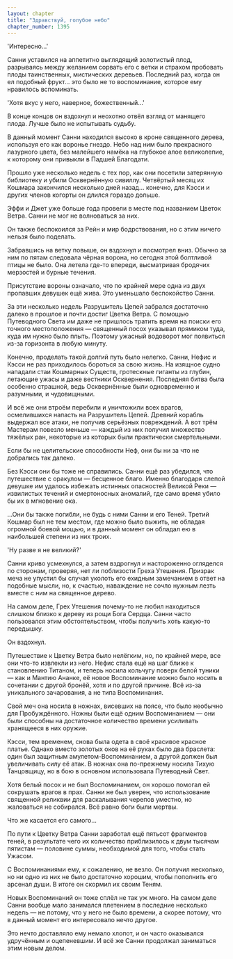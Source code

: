 ```yaml
---
layout: chapter
title: "Здравствуй, голубое небо"
chapter_number: 1395
---
```




'Интересно...'

Санни уставился на аппетитно выглядящий золотистый плод, разрываясь между желанием сорвать его с ветки и страхом пробовать плоды таинственных, мистических деревьев. Последний раз, когда он ел подобный фрукт... это было не то воспоминание, которое ему нравилось вспоминать.

'Хотя вкус у него, наверное, божественный...'

В конце концов он вздохнул и неохотно отвёл взгляд от манящего плода. Лучше было не испытывать судьбу.

В данный момент Санни находился высоко в кроне священного дерева, используя его как воронье гнездо. Небо над ним было прекрасного лазурного цвета, без малейшего намёка на глубокое алое великолепие, к которому они привыкли в Падшей Благодати.

Прошло уже несколько недель с тех пор, как они посетили затерянную библиотеку и убили Осквернённую сивиллу. Четвёртый месяц их Кошмара закончился несколько дней назад... конечно, для Кэсси и других членов когорты он длился гораздо дольше.

Эффи и Джет уже больше года провели в месте под названием Цветок Ветра. Санни не мог не волноваться за них.

Он также беспокоился за Рейн и мир бодрствования, но с этим ничего нельзя было поделать.

Забравшись на ветку повыше, он вздохнул и посмотрел вниз. Обычно за ним по пятам следовала чёрная ворона, но сегодня этой болтливой птицы не было. Она летела где-то впереди, высматривая бродячих мерзостей и бурные течения.

Присутствие вороны означало, что по крайней мере одна из двух пропавших девушек ещё жива. Это уменьшало беспокойство Санни.

За эти несколько недель Разрушитель Цепей забрался достаточно далеко в прошлое и почти достиг Цветка Ветра. С помощью Путеводного Света им даже не пришлось тратить время на поиски его точного местоположения — священный посох указывал прямиком туда, куда им нужно было плыть. Поэтому ужасный водоворот мог появиться из-за горизонта в любую минуту.

Конечно, проделать такой долгий путь было нелегко. Санни, Нефис и Кэсси не раз приходилось бороться за свою жизнь. На изящное судно нападали стаи Кошмарных Существ, гротескные гиганты из глубин, летающие ужасы и даже вестники Осквернения. Последняя битва была особенно страшной, ведь Осквернённые были одновременно и разумными, и чудовищными.

И всё же они втроём перебили и уничтожили всех врагов, осмелившихся напасть на Разрушитель Цепей. Древний корабль выдержал все атаки, не получив серьёзных повреждений. А вот трём Мастерам повезло меньше — каждый из них получил множество тяжёлых ран, некоторые из которых были практически смертельными.

Если бы не целительские способности Неф, они бы ни за что не добрались так далеко.

Без Кэсси они бы тоже не справились. Санни ещё раз убедился, что путешествие с оракулом — бесценное благо. Именно благодаря слепой девушке им удалось избежать истинных опасностей Великой Реки — извилистых течений и смертоносных аномалий, где само время убило бы их в мгновение ока.

...Они бы также погибли, не будь с ними Санни и его Теней. Третий Кошмар был не тем местом, где можно было выжить, не обладая огромной боевой мощью, и в данный момент он обладал ею в наибольшей степени из них троих.

'Ну разве я не великий?'

Санни криво усмехнулся, а затем вздрогнул и настороженно огляделся по сторонам, проверяя, нет ли поблизости Греха Утешения. Призрак меча не упустил бы случая уколоть его ехидным замечанием в ответ на подобные мысли, но, к счастью, наваждение не сочло нужным лезть вместе с ним на священное дерево.

На самом деле, Грех Утешения почему-то не любил находиться слишком близко к дереву из рощи Бога Сердца. Санни часто пользовался этим обстоятельством, чтобы получить хоть какую-то передышку.

Он вздохнул.

Путешествие к Цветку Ветра было нелёгким, но, по крайней мере, все они что-то извлекли из него. Нефис стала ещё на шаг ближе к становлению Титаном, и теперь носила кольчугу поверх белой туники — как и Мантию Ананке, её новое Воспоминание можно было носить в сочетании с другой бронёй, хотя и по другой причине. Всё из-за уникального зачарования, а не типа Воспоминания.

Свой меч она носила в ножнах, висевших на поясе, что было необычно для Пробуждённого. Ножны были ещё одним Воспоминанием — они были способны на достаточное количество времени усиливать хранящееся в них оружие.

Кэсси, тем временем, снова была одета в своё красивое красное платье. Однако вместо золотых оков на её руках было два браслета: один был защитным амулетом-Воспоминанием, а другой должен был увеличивать силу её атак. В ножнах она по-прежнему носила Тихую Танцовщицу, но в бою в основном использовала Путеводный Свет.

Хотя белый посох и не был Воспоминанием, он хорошо помогал ей сокрушать врагов в прах. Санни не был уверен, что использование священной реликвии для раскалывания черепов уместно, но жаловаться не собирался. Всё равно боги были мертвы.

Что же касается его самого...

По пути к Цветку Ветра Санни заработал ещё пятьсот фрагментов теней, в результате чего их количество приблизилось к двум тысячам пятистам — половине суммы, необходимой для того, чтобы стать Ужасом.

С Воспоминаниями ему, к сожалению, не везло. Он получил несколько, но ни одно из них не было достаточно хорошим, чтобы пополнить его арсенал души. В итоге он скормил их своим Теням.

Новых Воспоминаний он тоже сплёл не так уж много. На самом деле Санни вообще мало занимался плетением в последние несколько недель — не потому, что у него не было времени, а скорее потому, что в данный момент его интересовало нечто другое.

Это нечто доставляло ему немало хлопот, и он часто оказывался удручённым и оцепеневшим. И всё же Санни продолжал заниматься этим новым делом.


